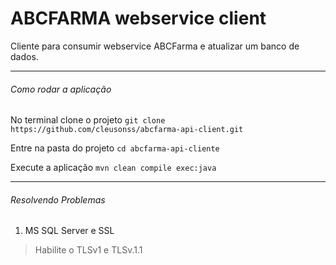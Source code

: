 # ABCFARMA webservice client
Cliente para consumir webservice ABCFarma e atualizar um banco de dados.

---
###### Como rodar a aplicação
 No terminal clone o projeto
``` git clone https://github.com/cleusonss/abcfarma-api-client.git ```

 Entre na pasta do projeto
``` cd abcfarma-api-cliente ```

 Execute a aplicação
``` mvn clean compile exec:java ```

---
###### Resolvendo Problemas
1. MS SQL Server e SSL
> Habilite o TLSv1 e TLSv.1.1
